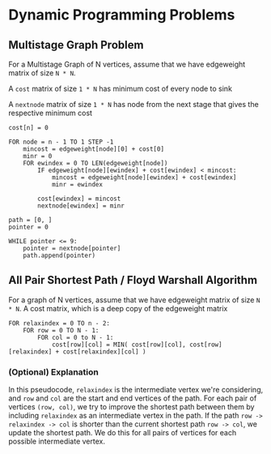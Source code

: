 # Dynamic Programming Problems

## Multistage Graph Problem
For a Multistage Graph of N vertices, assume that we have edgeweight matrix of size `N * N`.

A `cost` matrix of size `1 * N` has minimum cost of every node to sink

A `nextnode` matrix of size `1 * N` has node from the next stage that gives the respective minimum cost

```
cost[n] = 0

FOR node = n - 1 TO 1 STEP -1
    mincost = edgeweight[node][0] + cost[0]
    minr = 0
    FOR ewindex = 0 TO LEN(edgeweight[node])
        IF edgeweight[node][ewindex] + cost[ewindex] < mincost:
            mincost = edgeweight[node][ewindex] + cost[ewindex]
            minr = ewindex
        
        cost[ewindex] = mincost
        nextnode[ewindex] = minr

path = [0, ]
pointer = 0

WHILE pointer <= 9:
    pointer = nextnode[pointer]
    path.append(pointer)
```

## All Pair Shortest Path / Floyd Warshall Algorithm

For a graph of N vertices, assume that we have edgeweight matrix of size `N * N`.
A cost matrix, which is a deep copy of the edgeweight matrix

```plaintext
FOR relaxindex = 0 TO n - 2:
    FOR row = 0 TO N - 1:
        FOR col = 0 to N - 1:
            cost[row][col] = MIN( cost[row][col], cost[row][relaxindex] + cost[relaxindex][col] )
```

### (Optional) Explanation
In this pseudocode, `relaxindex` is the intermediate vertex we're considering, and `row` and `col` are the start and end vertices of the path. 
For each pair of vertices `(row, col)`, we try to improve the shortest path between them by including `relaxindex` as an intermediate vertex in the path. 
If the path `row -> relaxindex -> col` is shorter than the current shortest path `row -> col`, we update the shortest path. We do this for all pairs of vertices for each possible intermediate vertex.